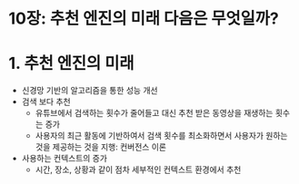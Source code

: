 10장: 추천 엔진의 미래 다음은 무엇일까?
====================================

# 1. 추천 엔진의 미래
- 신경망 기반의 알고리즘을 통한 성능 개선
- 검색 보다 추천
  - 유튜브에서 검색하는 횟수가 줄어들고 대신 추천 받은 동영상을 재생하는 횟수는 증가
  - 사용자의 최근 활동에 기반하여서 검색 횟수를 최소화하면서 사용자가 원하는 것을 제공하는 것을 지행: 컨버전스 이론
- 사용하는 컨텍스트의 증가
  - 시간, 장소, 상황과 같이 점차 세부적인 컨텍스트 환경에서 추천